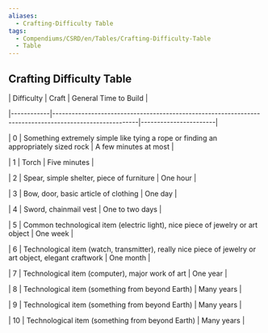 ```yaml
---
aliases:
  - Crafting-Difficulty Table
tags:
  - Compendiums/CSRD/en/Tables/Crafting-Difficulty-Table
  - Table
---
```

  
## Crafting Difficulty Table  
| Difficulty | Craft                                                                                                  | General Time to Build |  
|------------|--------------------------------------------------------------------------------------------------------|-----------------------|  
| 0          | Something extremely simple like tying a rope or finding an appropriately sized rock                    | A few minutes at most |  
| 1          | Torch                                                                                                  | Five minutes          |  
| 2          | Spear, simple shelter, piece of furniture                                                              | One hour              |  
| 3          | Bow, door, basic article of clothing                                                                   | One day               |  
| 4          | Sword, chainmail vest                                                                                  | One to two days       |  
| 5          | Common technological item (electric light), nice piece of jewelry or art object                        | One week              |  
| 6          | Technological item (watch, transmitter), really nice piece of jewelry or art object, elegant craftwork | One month             |  
| 7          | Technological item (computer), major work of art                                                       | One year              |  
| 8          | Technological item (something from beyond Earth)                                                       | Many years            |  
| 9          | Technological item (something from beyond Earth)                                                       | Many years            |  
| 10         | Technological item (something from beyond Earth)                                                       | Many years            |  

